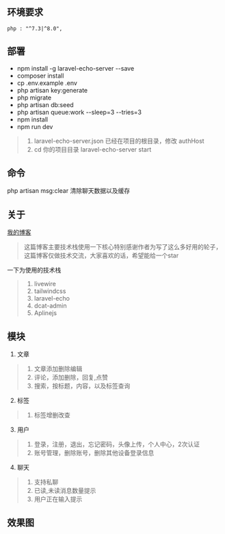 ## 环境要求 
    php : "^7.3|^8.0",

## 部署
- npm install -g laravel-echo-server --save
- composer install
- cp .env.example .env
- php artisan key:generate
- php migrate
- php artisan  db:seed
- php artisan queue:work  --sleep=3 --tries=3 
- npm install
- npm run dev
   
> 1. laravel-echo-server.json 已经在项目的根目录，修改 authHost 
> 2. cd 你的项目目录  laravel-echo-server start 


## 命令
  php artisan msg:clear     清除聊天数据以及缓存 

## 关于
[我的博客](http://www.pan-zoe.com)
> 这篇博客主要技术栈使用一下核心特别感谢作者为写了这么多好用的轮子，这篇博客仅做技术交流，大家喜欢的话，希望能给一个star

一下为使用的技术栈

> 1. livewire
> 2. tailwindcss
> 3. laravel-echo
> 4. dcat-admin
> 5. Aplinejs

## 模块

1. 文章
> 1. 文章添加删除编辑
> 2. 评论，添加删除，回复,点赞
> 3. 搜索，按标题，内容，以及标签查询

2. 标签
> 1. 标签增删改查
   
3. 用户
> 1. 登录，注册，退出，忘记密码，头像上传，个人中心，2次认证
> 2. 账号管理，删除账号，删除其他设备登录信息

4. 聊天
> 1. 支持私聊
> 2. 已读,未读消息数量提示
> 3. 用户正在输入提示

## 效果图




